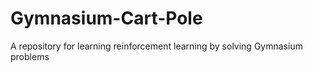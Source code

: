 # Gymnasium-Cart-Pole
A repository for learning reinforcement learning by solving Gymnasium problems
